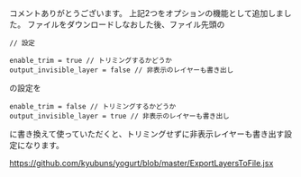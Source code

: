 コメントありがとうございます。
上記2つをオプションの機能として追加しました。
ファイルをダウンロードしなおした後、ファイル先頭の

```
// 設定

enable_trim = true // トリミングするかどうか
output_invisible_layer = false // 非表示のレイヤーも書き出し
```

の設定を

```
enable_trim = false // トリミングするかどうか
output_invisible_layer = true // 非表示のレイヤーも書き出し
```

に書き換えて使っていただくと、トリミングせずに非表示レイヤーも書き出す設定になります。

https://github.com/kyubuns/yogurt/blob/master/ExportLayersToFile.jsx

